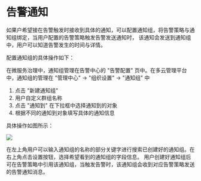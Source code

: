 # 告警通知

如果户希望接在告警触发时接收到具体的通知，可以配置通知组，将告警策略与通知组绑定，当用户配置的告警策略触发告警发送通知时，
该通知会发送到通知组中，用户可以知道告警发生的时间与详情。

配置通知组的具体操作如下：

在微服务治理中，通知组管理在告警中心的 "告警配置" 页中。在多云管理平台中，通知组的管理在 "管理中心" -> "组织设置" -> "通知组" 中

1. 点击 "新建通知组"
2. 用户自定义群组名称
3. 点击 "通知到" 在下拉框中选择通知到的对象
4. 根据不同的通知到对象填写具体的通知信息

具体操作如图所示：

![](http://terminus-paas.oss-cn-hangzhou.aliyuncs.com/paas-doc/2022/03/07/a7748976-ed8c-4465-8869-f58693ef7abd.png)

在左上角用户可以输入通知组的名称的部分关键字进行搜索已创建好的通知组。在右上角点击设置按钮，选择希望看到的通知组的字段信息。
用户创建好通知组后可在告警策略中引用该通知组，当触发告警时，该通知组会收到对应告警策略发送的告警通知消息。

